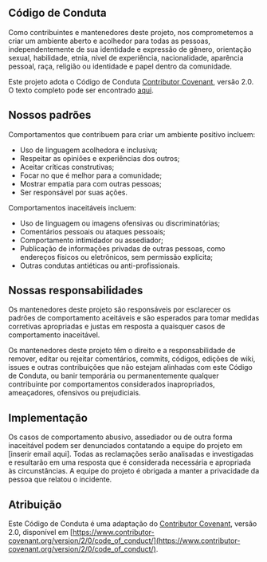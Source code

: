 ## Código de Conduta

Como contribuintes e mantenedores deste projeto, nos comprometemos a criar um ambiente aberto e acolhedor para todas as pessoas, independentemente de sua identidade e expressão de gênero, orientação sexual, habilidade, etnia, nível de experiência, nacionalidade, aparência pessoal, raça, religião ou identidade e papel dentro da comunidade. 

Este projeto adota o Código de Conduta [Contributor Covenant](https://www.contributor-covenant.org/), versão 2.0. O texto completo pode ser encontrado [aqui](https://www.contributor-covenant.org/version/2/0/code_of_conduct/).

## Nossos padrões

Comportamentos que contribuem para criar um ambiente positivo incluem:

* Uso de linguagem acolhedora e inclusiva;
* Respeitar as opiniões e experiências dos outros;
* Aceitar críticas construtivas;
* Focar no que é melhor para a comunidade;
* Mostrar empatia para com outras pessoas;
* Ser responsável por suas ações.

Comportamentos inaceitáveis incluem:

* Uso de linguagem ou imagens ofensivas ou discriminatórias;
* Comentários pessoais ou ataques pessoais;
* Comportamento intimidador ou assediador;
* Publicação de informações privadas de outras pessoas, como endereços físicos ou eletrônicos, sem permissão explícita;
* Outras condutas antiéticas ou anti-profissionais.

## Nossas responsabilidades

Os mantenedores deste projeto são responsáveis por esclarecer os padrões de comportamento aceitáveis ​​e são esperados para tomar medidas corretivas apropriadas e justas em resposta a quaisquer casos de comportamento inaceitável.

Os mantenedores deste projeto têm o direito e a responsabilidade de remover, editar ou rejeitar comentários, commits, códigos, edições de wiki, issues e outras contribuições que não estejam alinhadas com este Código de Conduta, ou banir temporária ou permanentemente qualquer contribuinte por comportamentos considerados inapropriados, ameaçadores, ofensivos ou prejudiciais.

## Implementação

Os casos de comportamento abusivo, assediador ou de outra forma inaceitável podem ser denunciados contatando a equipe do projeto em [inserir email aqui]. Todas as reclamações serão analisadas e investigadas e resultarão em uma resposta que é considerada necessária e apropriada às circunstâncias. A equipe do projeto é obrigada a manter a privacidade da pessoa que relatou o incidente.

## Atribuição

Este Código de Conduta é uma adaptação do [Contributor Covenant](https://www.contributor-covenant.org), versão 2.0, disponível em [https://www.contributor-covenant.org/version/2/0/code_of_conduct/](https://www.contributor-covenant.org/version/2/0/code_of_conduct/).
